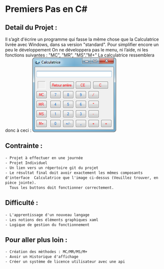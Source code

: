 ﻿# Premiers Pas en C#

## Detail du Projet :
Il s’agit d'écrire un programme qui fasse la même chose que la Calculatrice livrée avec Windows, dans sa version "standard". 
Pour simplifier encore un peu le développement On ne développera pas le menu, ni l’aide, ni les fonctions suivantes : 
"MC", "MR", "MS"."M+" 
La calculatrice ressemblera donc à ceci :
![Calculatrice](calculatrice.png)

## Contrainte :
	- Projet à effectuer en une journée
	- Projet Individuel
	- Un lien vers un répertoire git du projet
	- Le résultat final doit avoir exactement les mêmes composants d'interface  Calculatrice que l'image ci-dessus (Veuillez trouver, en pièce jointe). 
	  Tous les buttons doit fonctionner correctement.

## Difficulté :
	- L'apprentissage d'un nouveau langage
	- Les notions des éléments graphiques xaml
	- Logique de gestion du fonctionnement

## Pour aller plus loin :
	- Création des mèthodes : MC/MR/MS/M+
	- Avoir un Historique d'affichage
	- Créer un système de licence utilisateur avec une api
